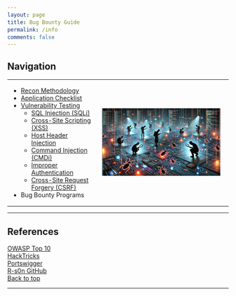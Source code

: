 ```yaml
---
layout: page
title: Bug Bounty Guide
permalink: /info
comments: false
---
```


<h2>Navigation</h2>
<div>
  <table>
    <tr>
      <!-- Navigation menu on the left -->
      <td>
        <ul>
          <li><a href="/notes/recon">Recon Methodology</a></li>
          <li><a href="#application-checklist">Application Checklist</a></li>
          <li>
            <a href="#vulnerability-testing">Vulnerability Testing</a>
            <ul>
              <li><a href="#sqli">SQL Injection (SQLi)</a></li>
              <li><a href="#xss">Cross-Site Scripting (XSS)</a></li>
              <li><a href="#host-header-injection">Host Header Injection</a></li>
              <li><a href="#cmdi">Command Injection (CMDi)</a></li>
              <li><a href="#improper-authentication">Improper Authentication</a></li>
              <li><a href="#csrf">Cross-Site Request Forgery (CSRF)</a></li>
            </ul>
          </li>
          <li><a href="#references"></a>Bug Bounty Programs</li>
        </ul>
      </td>
<!-- Image on the right -->
      <td>
        <p align="center">
          <img src="../assets/images/Hunting-for-Bugs.png" alt="bug-hunting" title="Bug Hunting" width="92%" />
        </p>
      </td>
    </tr>
  </table>
</div>

---

## References

[OWASP Top 10](https://owasp.org/www-project-top-ten/)
<br>
[HackTricks](https://book.hacktricks.xyz/)
<br>
[Portswigger](https://portswigger.net/research)
<br>
[R-s0n GitHub](https://github.com/R-s0n)
<br>
[Back to top](#navigation)

---
